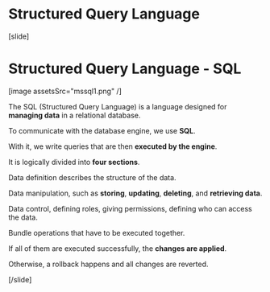 # Structured Query Language

[slide]
# Structured Query Language - SQL

[image assetsSrc="mssql1.png" /]

The SQL (Structured Query Language) is a language designed for **managing data** in a relational database.

To communicate with the database engine, we use **SQL**.

With it, we write queries that are then **executed by the engine**.

It is logically divided into **four sections**.

Data definition describes the structure of the data.

Data manipulation, such as **storing**, **updating**, **deleting**, and **retrieving data**.

Data control, defining roles, giving permissions, defining who can access the data.

Bundle operations that have to be executed together.

If all of them are executed successfully, the **changes are applied**.

Otherwise, a rollback happens and all changes are reverted.

[/slide]